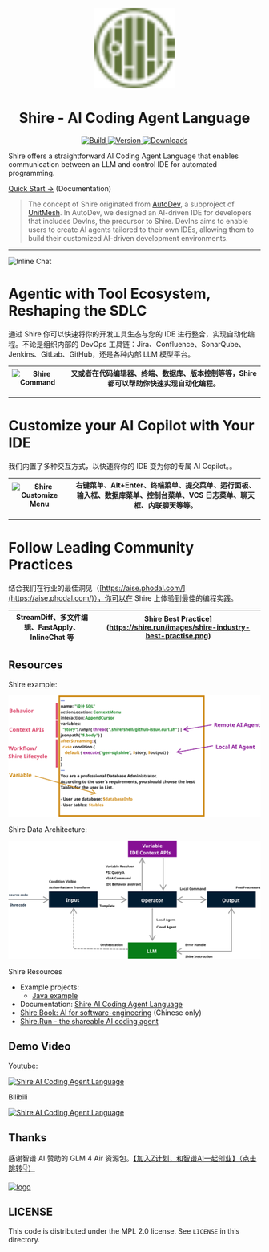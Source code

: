 <p align="center">
  <img src="src/main/resources/META-INF/pluginIcon.svg" width="160px" height="160px"  alt="logo" />
</p>
<h1 align="center">Shire - AI Coding Agent Language</h1>
<p align="center">
  <a href="https://github.com/phodal/shire/actions/workflows/build.yml">
    <img src="https://github.com/phodal/shire/workflows/Build/badge.svg" alt="Build" />
  </a>
  <a href="https://plugins.jetbrains.com/plugin/24549">
    <img src="https://img.shields.io/jetbrains/plugin/v/24549.svg" alt="Version" />
  </a>
  <a href="https://plugins.jetbrains.com/plugin/24549">
    <img src="https://img.shields.io/jetbrains/plugin/d/24549.svg" alt="Downloads" />
  </a>
</p>

Shire offers a straightforward AI Coding Agent Language
that enables communication between an LLM and control IDE for automated programming.

[Quick Start →](https://shire.phodal.com/) (Documentation)

> The concept of Shire originated from [AutoDev](https://github.com/unit-mesh/auto-dev), a subproject
> of [UnitMesh](https://unitmesh.cc/). In AutoDev, we designed an AI-driven IDE for developers that includes DevIns, the
> precursor to Shire. DevIns aims to enable users to create AI agents tailored to their own IDEs, allowing them to build
> their customized AI-driven development environments.

---

![Inline Chat](https://shire.run/images/shire-ecology-system.png)


# Agentic with Tool Ecosystem, Reshaping the SDLC

通过 Shire 你可以快速将你的开发工具生态与您的 IDE 进行整合，实现自动化编程。不论是组织内部的 DevOps 工具链：Jira、Confluence、SonarQube、Jenkins、GitLab、GitHub，还是各种内部 LLM 模型平台。

| ![Shire Command](https://shire.run/images/shire-command.png) | 又或者在代码编辑器、终端、数据库、版本控制等等，Shire 都可以帮助你快速实现自动化编程。 |
|--------------------------------------------------------------|------------------------------------------------|

---

# Customize your AI Copilot with Your IDE

我们内置了多种交互方式，以快速将你的 IDE 变为你的专属 AI Copilot。。

| ![Shire Customize Menu](https://shire.run/images/shire-customize-menu.png) | 右键菜单、Alt+Enter、终端菜单、提交菜单、运行面板、输入框、数据库菜单、控制台菜单、VCS 日志菜单、聊天框、内联聊天等等。 |
|----------------------------------------------------------------------------|--------------------------------------------------------------------|

---

# Follow Leading Community Practices

结合我们在行业的最佳洞见（[https://aise.phodal.com/](https://aise.phodal.com/)），你可以在 Shire 上体验到最佳的编程实践。

| StreamDiff、多文件编辑、FastApply、InlineChat 等 | Shire Best Practice](https://shire.run/images/shire-industry-best-practise.png) |
|-----------------------------------------|---------------------------------------------------------------------------------|


## Resources

Shire example:

![Shire Cheatsheet](docs/images/shire-sheet.svg)

Shire Data Architecture:

![Shire Data Architecture](docs/images/shire-data-flow.svg)

Shire Resources

- Example projects:
    - [Java example](https://github.com/shire-lang/shire-spring-java-demo)
- Documentation: [Shire AI Coding Agent Language](https://shire.phodal.com/)
- [Shire Book: AI for software-engineering](https://aise.phodal.com/) (Chinese only)
- [Shire.Run - the shareable AI coding agent](https://shire.run/)

## Demo Video

Youtube:

[![Shire AI Coding Agent Language](https://img.youtube.com/vi/z1ijWOL1rFY/0.jpg)](https://www.youtube.com/watch?v=z1ijWOL1rFY)

Bilibili

[![Shire AI Coding Agent Language](https://img.youtube.com/vi/z1ijWOL1rFY/0.jpg)](https://www.bilibili.com/video/BV1Lf421q7S7/)

## Thanks

感谢智谱 AI 赞助的 GLM 4 Air
资源包。[【加入Z计划，和智谱AI一起创业】（点击跳转👇）](https://zhipu-ai.feishu.cn/share/base/form/shrcntPu1mUMhoapEseCJpmUUuf)

<a href="https://zhipu-ai.feishu.cn/share/base/form/shrcntPu1mUMhoapEseCJpmUUuf" target="_blank">
    <img src="https://aise.phodal.com/images/zhipu-z-plan.svg" width="256px" height="auto"  alt="logo" />
</a>

## LICENSE

This code is distributed under the MPL 2.0 license. See `LICENSE` in this directory.
